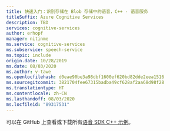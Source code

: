 ```yaml
---
title: 快速入门：识别存储在 Blob 存储中的语音，C++ - 语音服务
titleSuffix: Azure Cognitive Services
description: TBD
services: cognitive-services
author: erhopf
manager: nitinme
ms.service: cognitive-services
ms.subservice: speech-service
ms.topic: include
origin.date: 10/28/2019
ms.date: 08/03/2020
ms.author: v-tawe
ms.openlocfilehash: d0eae90be3a98dbf1600ef620bd82dde2eea1516
ms.sourcegitcommit: 3821704fee67315badba49cf628af2aa68d98f28
ms.translationtype: HT
ms.contentlocale: zh-CN
ms.lasthandoff: 08/03/2020
ms.locfileid: "89317531"
---
```

可以在 GitHub 上查看或下载所有<a href="https://aka.ms/speech/github-cpp">语音 SDK C++ 示例</a>。 